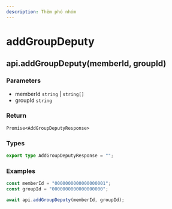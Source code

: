 ```yaml
---
description: Thêm phó nhóm
---
```


# addGroupDeputy

## api.addGroupDeputy(memberId, groupId)

### Parameters

* memberId `string` | `string[]`
* groupId `string`

### Return

`Promise<AddGroupDeputyResponse>`

### Types

```typescript
export type AddGroupDeputyResponse = "";
```

### Examples

```typescript
const memberId = "0000000000000000001";
const groupId = "0000000000000000000";

await api.addGroupDeputy(memberId, groupId);
```
